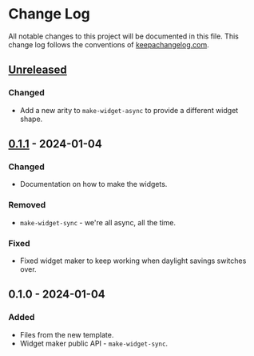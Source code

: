 # Change Log
All notable changes to this project will be documented in this file. This change log follows the conventions of [keepachangelog.com](http://keepachangelog.com/).

## [Unreleased]
### Changed
- Add a new arity to `make-widget-async` to provide a different widget shape.

## [0.1.1] - 2024-01-04
### Changed
- Documentation on how to make the widgets.

### Removed
- `make-widget-sync` - we're all async, all the time.

### Fixed
- Fixed widget maker to keep working when daylight savings switches over.

## 0.1.0 - 2024-01-04
### Added
- Files from the new template.
- Widget maker public API - `make-widget-sync`.

[Unreleased]: https://sourcehost.site/your-name/aoc-2015/compare/0.1.1...HEAD
[0.1.1]: https://sourcehost.site/your-name/aoc-2015/compare/0.1.0...0.1.1

